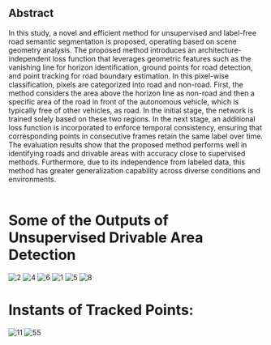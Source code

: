 ## Abstract

In this study, a novel and efficient method for unsupervised and label-free road semantic segmentation is proposed, operating based on scene geometry analysis. The proposed method introduces an architecture-independent loss function that leverages geometric features such as the vanishing line for horizon identification, ground points for road detection, and point tracking for road boundary estimation. In this pixel-wise classification, pixels are categorized into road and non-road. First, the method considers the area above the horizon line as non-road and then a specific area of the road in front of the autonomous vehicle, which is typically free of other vehicles, as road. In the initial stage, the network is trained solely based on these two regions. In the next stage, an additional loss function is incorporated to enforce temporal consistency, ensuring that corresponding points in consecutive frames retain the same label over time. The evaluation results show that the proposed method performs well in identifying roads and drivable areas with accuracy close to supervised methods. Furthermore, due to its independence from labeled data, this method has greater generalization capability across diverse conditions and environments.  
<br />  

# Some of the Outputs of Unsupervised Drivable Area Detection

![2](https://github.com/user-attachments/assets/fe721571-4828-4d3e-b908-362fdabcffd3)
![4](https://github.com/user-attachments/assets/d23f9d7f-1787-4f8f-8bdb-0a81c41f550d)
![6](https://github.com/user-attachments/assets/bd1a6244-7395-4e97-a27e-9f29d4223992)
![1](https://github.com/user-attachments/assets/82ade30f-23c9-4cf3-b91e-0f6b46fd0c58)
![5](https://github.com/user-attachments/assets/b9f93650-b7e4-4942-ba0e-e26302b2b6c0)
![8](https://github.com/user-attachments/assets/8e7b472d-5607-4bd4-a5f3-cb615042f2c2)  


# Instants of Tracked Points:
![11](https://github.com/user-attachments/assets/8b6ccc16-9686-4052-ac3e-a8af34553e32)
![55](https://github.com/user-attachments/assets/d8fda540-d6ae-4860-b784-c2d19cca9a3a)
